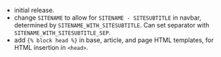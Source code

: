 * initial release.
* change `SITENAME` to allow for `SITENAME - SITESUBTITLE` in navbar, determined by `SITENAME_WITH_SITESUBTITLE`. Can set separator with `SITENAME_WITH_SITESUBTITLE_SEP`.
* add `{% block head %}` in base, article, and page HTML templates, for HTML insertion in `<head>`.

